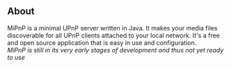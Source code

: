 ## About ##
MiPnP is a minimal UPnP server written in Java.
It makes your media files discoverable for all UPnP clients attached to your local network.
It's a free and open source application that is easy in use and configuration.
<br />
_MiPnP is still in its very early stages of development and thus not yet ready to use_